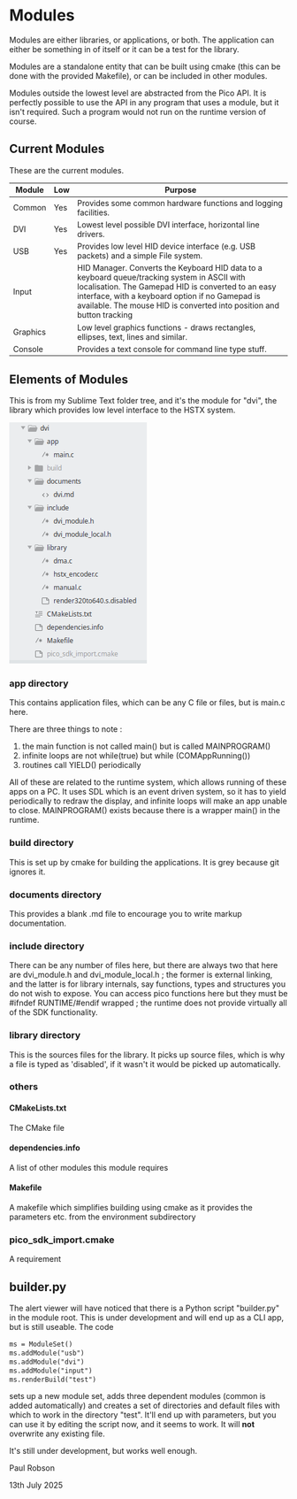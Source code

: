 # Modules

Modules are either libraries, or applications, or both. The application can either be something in of itself or it can be a test for the library. 

Modules are a standalone entity that can be built using cmake (this can be done with the provided Makefile), or can be included in other modules.

Modules outside the lowest level are abstracted from the Pico API. It is perfectly possible to use the API in any program that uses a module, but it isn't required. Such a program would not run on the runtime version of course.

## Current Modules

These are the current modules.

| Module   | Low  | Purpose                                                      |
| -------- | ---- | ------------------------------------------------------------ |
| Common   | Yes  | Provides some common hardware functions and logging facilities. |
| DVI      | Yes  | Lowest level possible DVI interface, horizontal line drivers. |
| USB      | Yes  | Provides low level HID device interface (e.g. USB packets) and a simple File system. |
| Input    |      | HID Manager. Converts the Keyboard HID data to a keyboard queue/tracking system in ASCII with localisation. The Gamepad HID is converted to an easy interface, with a keyboard option if no Gamepad is available. The mouse HID is converted into position and button tracking |
| Graphics |      | Low level graphics functions - draws rectangles, ellipses, text, lines and similar. |
| Console  |      | Provides a text console for command line type stuff.         |

## Elements of Modules

This is from my Sublime Text folder tree, and it's the module for "dvi", the library which provides low level interface to the HSTX system.



![image-20250707074634507](./assets/image-20250707074634507.png)

### app directory

This contains application files, which can be any C file or files, but is main.c here. 

There are three things to note :

1) the main function is not called main() but is called MAINPROGRAM()
2) infinite loops are not while(true) but while (COMAppRunning())
3) routines call YIELD() periodically

All of these are related to the runtime system, which allows running of these apps on a PC. It uses SDL which is an event driven system, so it has to yield periodically to redraw the display, and infinite loops will make an app unable to close. MAINPROGRAM() exists because there is a wrapper main() in the runtime.

### build directory

This is set up by cmake for building the applications. It is grey because git ignores it.

### documents directory

This provides a blank .md file to encourage you to write markup documentation.

### include directory

There can be any number of files here, but there are always two that here are dvi_module.h and dvi_module_local.h ; the former is external linking, and the latter is for library internals, say functions, types and structures you do not wish to expose. You can access pico functions here but they must be #ifndef RUNTIME/#endif wrapped ; the runtime does not provide virtually all of the SDK functionality.

### library directory

This is the sources files for the library. It picks up source files, which is why a file is typed as 'disabled', if it wasn't it would be picked up automatically.

### others

#### CMakeLists.txt

The CMake file

#### dependencies.info

A list of other modules this module requires

#### Makefile

A makefile which simplifies building using cmake as it provides the parameters etc. from the environment subdirectory

### pico_sdk_import.cmake

A requirement

## builder.py

The alert viewer will have noticed that there is a Python script "builder.py" in the module root. This is under development and will end up as a CLI app, but is still useable. The code

    ms = ModuleSet()
    ms.addModule("usb")
    ms.addModule("dvi")
    ms.addModule("input")
    ms.renderBuild("test")

sets up a new module set, adds three dependent modules (common is added automatically) and creates a set of directories and default files with which to work in the directory "test". It'll end up with parameters, but you can use it by editing the script now, and it seems to work. It will **not** overwrite any existing file.

It's still under development, but works well enough.

Paul Robson 

13th July 2025